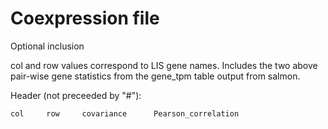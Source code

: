 # Coexpression file
Optional inclusion

col and row values correspond to LIS gene names. Includes the two above pair-wise gene statistics from the gene_tpm table output from salmon.

Header (not preceeded by "#"):
```
col     row     covariance      Pearson_correlation
```
